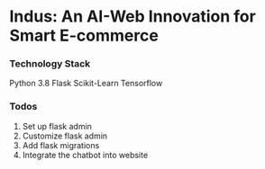 # Indus: An AI-Web Innovation for Smart E-commerce

### Technology Stack
Python 3.8
Flask
Scikit-Learn
Tensorflow

### Todos
1. Set up flask admin 
2. Customize flask admin
3. Add flask migrations
4. Integrate the chatbot into website
